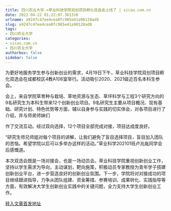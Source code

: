 ```yaml
---
title: 四川农业大学->草业科技学院双创项目孵化双选会上线了 | sicau.com.cn
date: 2022-04-22 01:22:07.361316
urlname: a9247c47ee4cea0fc985e41a90128ad8
slug: a9247c47ee4cea0fc985e41a90128ad8
tags: 
- 四川农业大学
categories:
- sicau.com.cn
- 四川农业大学
authorbox: false
sidebar: false
---
```

为更好地服务学生参与创新创业的需求，4月19日下午，草业科技学院双创项目孵化双选会在成都校区4教A106室举行。活动吸引2020、2021级近百名本科生参会。

会上，来自学院草育种与栽培、草地资源与生态、草坪科学与工程3个研究方向的9名研究生为本科生带来12个创新创业项目。9名研究生主要从项目概况、现有基础、研究计划、特色优势等方面，辅以自身参与实践的切实体会，对各项目进行了介绍，并与师弟师妹们
<!--more-->
作了交流互动。经过双向选择，12个项目全部完成对接，项目达成度良好。

“研究生师兄师姐对每个项目的讲解，让我们避免了盲目选择项目，盲目加入团队的苦恼。希望学院以后可以多举办这样的活动。”草业科学202101班卢兆胤同学会后感慨道。

本次双选会既是一场对接会，也是一场动员会。草业科技学院重视创新创业工作，坚持以学生需求为导向，主动谋划，靶向施策，积极动员专家教授为青年学子搭建创新创业平台，进一步营造良好的创新创业氛围。下一步，学院将对对接成功的项目继续跟进指导，力争从团队组建、资金筹措、参赛培训、成果转化、实践指导等方面，有效解决大学生创新创业实践中的关键问题，全力支持大学生创新创业工作。



[转入文章首发地址](https://news.sicau.edu.cn/info/1078/67438.htm)